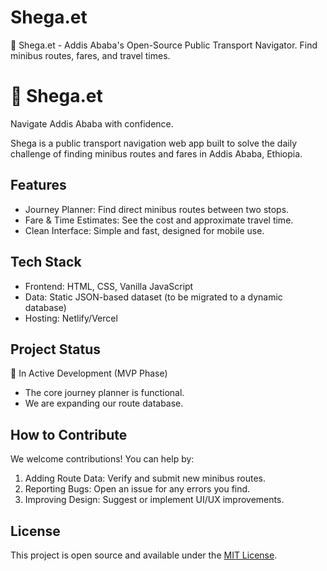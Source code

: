 # Shega.et
🚌 Shega.et - Addis Ababa's Open-Source Public Transport Navigator. Find minibus routes, fares, and travel times.
# 🚌 Shega.et

Navigate Addis Ababa with confidence.

Shega is a public transport navigation web app built to solve the daily challenge of finding minibus routes and fares in Addis Ababa, Ethiopia.

## Features

- Journey Planner: Find direct minibus routes between two stops.
- Fare & Time Estimates: See the cost and approximate travel time.
- Clean Interface: Simple and fast, designed for mobile use.

## Tech Stack

- Frontend: HTML, CSS, Vanilla JavaScript
- Data: Static JSON-based dataset (to be migrated to a dynamic database)
- Hosting: Netlify/Vercel

## Project Status

🚧 In Active Development (MVP Phase)
- The core journey planner is functional.
- We are expanding our route database.

## How to Contribute

We welcome contributions! You can help by:
1. Adding Route Data: Verify and submit new minibus routes.
2. Reporting Bugs: Open an issue for any errors you find.
3. Improving Design: Suggest or implement UI/UX improvements.

## License

This project is open source and available under the [MIT License](LICENSE).
